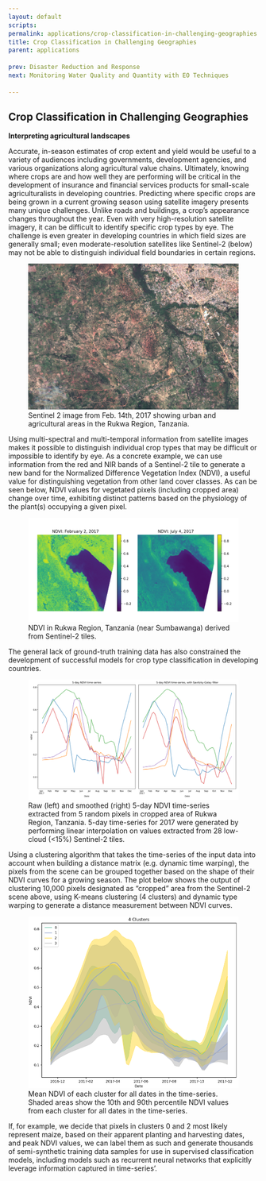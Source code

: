 ```yaml
---
layout: default
scripts:
permalink: applications/crop-classification-in-challenging-geographies.html
title: Crop Classification in Challenging Geographies
parent: applications

prev: Disaster Reduction and Response
next: Monitoring Water Quality and Quantity with EO Techniques

---
```


## Crop Classification in Challenging Geographies

**Interpreting agricultural landscapes**

Accurate, in-season estimates of crop extent and yield would be useful to a variety of audiences including governments, development agencies, and various organizations along agricultural value chains. Ultimately, knowing where crops are and how well they are performing will be critical in the development of insurance and financial services products for small-scale agriculturalists in developing countries. Predicting where specific crops are being grown in a current growing season using satellite imagery presents many unique challenges. Unlike roads and buildings, a crop’s appearance changes throughout the year. Even with very high-resolution satellite imagery, it can be difficult to identify specific crop types by eye. The challenge is even greater in developing countries in which field sizes are generally small; even moderate-resolution satellites like Sentinel-2 (below) may not be able to distinguish individual field boundaries in certain regions.

<figure class="align-center">
  <img src="/assets/graphics/content/sent2-rukwa.png" />
  <figcaption>Sentinel 2 image from Feb. 14th, 2017 showing urban and agricultural areas in the Rukwa Region, Tanzania.</figcaption>
</figure>


Using multi-spectral and multi-temporal information from satellite images makes it possible to distinguish individual crop types that may be difficult or impossible to identify by eye. As a concrete example, we can use information from the red and NIR bands of a Sentinel-2 tile to generate a new band for the Normalized Difference Vegetation Index (NDVI), a useful value for distinguishing vegetation from other land cover classes. As can be seen below, NDVI values for vegetated pixels (including cropped area) change over time, exhibiting distinct patterns based on the physiology of the plant(s) occupying a given pixel.

<figure class="align-center">
    <img src="/assets/graphics/content/ndviscense.png" />
  <figcaption>NDVI in Rukwa Region, Tanzania (near Sumbawanga) derived from Sentinel-2 tiles.</figcaption>
</figure>


The general lack of ground-truth training data has also constrained the development of successful models for crop type classification in developing countries. 

<figure class="align-center">
  <img src="/assets/graphics/content/ndvi_ts.png" />
  <figcaption>Raw (left) and smoothed (right) 5-day NDVI time-series extracted from 5 random pixels in cropped area of Rukwa Region, Tanzania. 5-day time-series for 2017 were generated by performing linear interpolation on values extracted from 28 low-cloud (<15%) Sentinel-2 tiles.</figcaption>
</figure>

Using a clustering algorithm that takes the time-series of the input data into account when building a distance matrix (e.g. dynamic time warping), the pixels from the scene can be grouped together based on the shape of their NDVI curves for a growing season. The plot below shows the output of clustering 10,000 pixels designated as “cropped” area from the Sentinel-2 scene above, using K-means clustering (4 clusters) and dynamic type warping to generate a distance measurement between NDVI curves.

<figure class="align-center">
  <img src="/assets/graphics/content/4_clusters_fill.png" />
  <figcaption>Mean NDVI of each cluster for all dates in the time-series. Shaded areas show the 10th and 90th percentile NDVI values from each cluster for all dates in the time-series.</figcaption>
</figure>


If, for example, we decide that pixels in clusters 0 and 2 most likely represent maize, based on their apparent planting and harvesting dates, and peak NDVI values, we can label them as such and generate thousands of semi-synthetic training data samples for use in supervised classification models, including models such as recurrent neural networks that explicitly leverage information captured in time-series’.